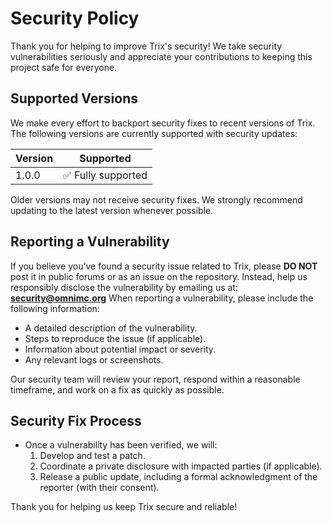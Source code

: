 # **Security Policy**

Thank you for helping to improve Trix's security! We take security vulnerabilities seriously and appreciate your
contributions to keeping this project safe for everyone.

## **Supported Versions**

We make every effort to backport security fixes to recent versions of Trix. The following versions are currently
supported with security updates:

| Version | Supported         |
|---------|-------------------|
| 1.0.0   | ✅ Fully supported |

Older versions may not receive security fixes. We strongly recommend updating to the latest version whenever possible.

## **Reporting a Vulnerability**

If you believe you’ve found a security issue related to Trix, please **DO NOT** post it in public forums or as an
issue on the repository. Instead, help us responsibly disclose the vulnerability by emailing us at:
**<a href="mailto:security@omnimc.org" target="_blank">security@omnimc.org</a>**
When reporting a vulnerability, please include the following information:

- A detailed description of the vulnerability.
- Steps to reproduce the issue (if applicable).
- Information about potential impact or severity.
- Any relevant logs or screenshots.

Our security team will review your report, respond within a reasonable timeframe, and work on a fix as quickly as
possible.

## **Security Fix Process**

- Once a vulnerability has been verified, we will:
    1. Develop and test a patch.
    2. Coordinate a private disclosure with impacted parties (if applicable).
    3. Release a public update, including a formal acknowledgment of the reporter (with their consent).

Thank you for helping us keep Trix secure and reliable!
